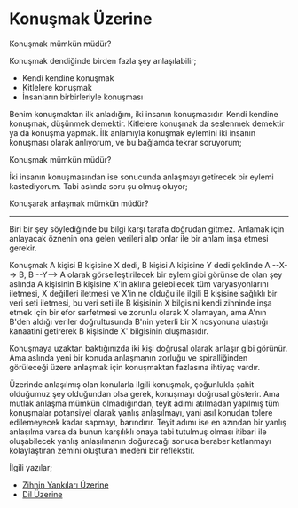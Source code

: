 # Konuşmak Üzerine

Konuşmak mümkün müdür?

Konuşmak dendiğinde birden fazla şey anlaşılabilir;

- Kendi kendine konuşmak
- Kitlelere konuşmak
- İnsanların birbirleriyle konuşması

Benim konuşmaktan ilk anladığım, iki insanın konuşmasıdır.  Kendi kendine
konuşmak, düşünmek demektir. Kitlelere konuşmak da seslenmek demektir ya da
konuşma yapmak. İlk anlamıyla konuşmak eylemini iki insanın konuşması olarak
anlıyorum, ve bu bağlamda tekrar soruyorum;

Konuşmak mümkün müdür?

İki insanın konuşmasından ise sonucunda anlaşmayı getirecek bir eylemi
kastediyorum. Tabi aslında soru şu olmuş oluyor;

Konuşarak anlaşmak mümkün müdür?

---

Biri bir şey söylediğinde bu bilgi karşı tarafa doğrudan gitmez.  Anlamak için
anlayacak öznenin ona gelen verileri alıp onlar ile bir anlam inşa etmesi
gerekir.

Konuşmak A kişisi B kişisine X dedi, B kişisi A kişisine Y dedi şeklinde A
--X--> B, B --Y--> A olarak görselleştirilecek bir eylem gibi görünse de olan
şey aslında A kişisinin B kişisine X'in aklına gelebilecek tüm varyasyonlarını
iletmesi, X değilleri iletmesi ve X'in ne olduğu ile ilgili B kişisine sağlıklı
bir veri seti iletmesi, bu veri seti ile B kişisinin X bilgisini kendi zihninde
inşa etmek için bir efor sarfetmesi ve zorunlu olarak X olamayan, ama A'nın
B'den aldığı veriler doğrultusunda B'nin yeterli bir X nosyonuna ulaştığı
kanaatini getirerek B kişisinde X' bilgisinin oluşmasıdır.

Konuşmaya uzaktan baktığınızda iki kişi doğrusal olarak anlaşır gibi görünür.
Ama aslında yeni bir konuda anlaşmanın zorluğu ve spiralliğinden görüleceği
üzere anlaşmak için konuşmaktan fazlasına ihtiyaç vardır.

Üzerinde anlaşılmış olan konularla ilgili konuşmak, çoğunlukla şahit olduğumuz
şey olduğundan olsa gerek, konuşmayı doğrusal gösterir. Ama mutlak anlaşma
mümkün olmadığından, teyit adımı atılmadan yapılmış tüm konuşmalar potansiyel
olarak yanlış anlaşılmayı, yani asıl konudan tolere edilemeyecek kadar sapmayı,
barındırır. Teyit adımı ise en azından bir yanlış anlaşılma varsa da bunun
karşılıklı onaya tabi tutulmuş olması itibari ile oluşabilecek yanlış
anlaşılmanın doğuracağı sonuca beraber katlanmayı kolaylaştıran zemini oluşturan
medeni bir reflekstir.

İlgili yazılar;

- [Zihnin Yankıları Üzerine](zihnin-yankilari-uzerine.md)
- [Dil Üzerine](dil-uzerine.md)
